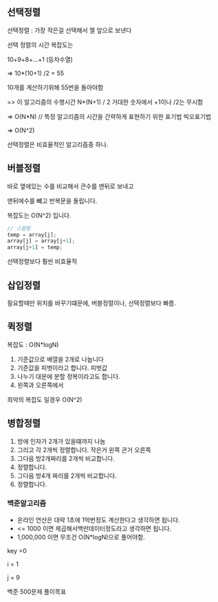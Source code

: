## 선택정렬

선택정렬 : 가장 작은걸 선택해서 젤 앞으로 보낸다

선택 정렬의 시간 복잡도는 

10+9+8+...+1 (등차수열)

=> 10*(10+1) /2 = 55

10개를 계산하기위해 55번을 돌아야함

=> 이 알고리즘의 수행시간 N*(N+1) / 2 거대한 숫자에서 +1이나 /2는 무시함

=> O(N*N) // 특정 알고리즘의 시간을 간략하게 표현하기 위한 표기법 빅오표기법

=> O(N^2)

선택정렬은 비효율적인 알고리즘중 하나.





## 버블정렬

바로 옆에있는 수를 비교해서 큰수를 맨뒤로 보내고 

맨뒤에수를 뺴고 반복문을 돌립니다.

복잡도는 O(N^2) 입니다.

```js
// 스왑핑
temp = array[j];
array[j] = array[j+1];
array[j+1] = temp;
```

선택정렬보다 훨씬 비효율적



## 삽입정렬

필요할때만 위치를 바꾸기떄문에, 버블정렬이나, 선택정렬보다 빠름.



## 퀵정렬

복잡도 : O(N*logN)

1. 기준값으로 배열을 2개로 나눕니다
2. 기준값을 피벗이라고 합니다. 피벗값
3. 나누기 대문에 분할 정복이라고도 합니다.
4. 왼쪽과 오른쪽에서 

최악의 복잡도 일경우 O(N^2)



## 병합정렬

1. 방에 인자가 2개가 있을떄까지 나눔
2. 그리고 각 2개씩 정렬합니다. 작은거 왼쪽 큰거 오른쪽
3. 그다음 방2개짜리를 2개씩 비교합니다.
4. 정렬합니다.
5. 그다음 방4개 짜리를 2개씩 비교합니다.
6. 정렬합니다.



### 백준알고리즘

+ 온라인 연산은 대략 1초에 1억번정도 계산한다고 생각하면 됩니다.
+ <= 1000 이면 제곱해서백만데이터정도라고 생각하면 됩니다.
+ 1,000,000 이면 무조건 O(N*logN)으로 풀어야함.



key =0

i = 1

j = 9

백준 500문제 풀이목표
